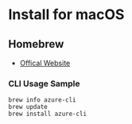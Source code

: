 # Install for macOS

## Homebrew
- [Offical Website](https://brew.sh/)

### CLI Usage Sample
```
brew info azure-cli
brew update
brew install azure-cli
```


